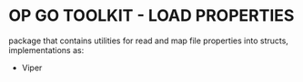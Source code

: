 # OP GO TOOLKIT - LOAD PROPERTIES

package that contains utilities for read and map file properties into structs, implementations as:

* Viper